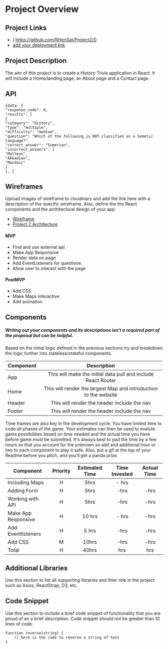 # Project Overview

## Project Links

- [ https://github.com/RHenSat/Project2]()
- [add your deployment link]()

## Project Description

The aim of this project is to create a History Trivia application in React. It will include a Home/landing page, an About page and a Contact page.

## API

```
{data: {
"response_code": 0,
"results": [
{
"category": "History",
"type": "multiple",
"difficulty": "medium",
"question": "Which of the following is NOT classified as a Semetic language?",
"correct_answer": "Sumerian",
"incorrect_answers": [
"Maltese",
"Akkadian",
"Mandaic"
]
}, }
```


## Wireframes

Upload images of wireframe to cloudinary and add the link here with a description of the specific wireframe. Also, define the the React components and the architectural design of your app.

- [Wireframe](https://docs.google.com/drawings/d/1IcJWrRDAPUVGJ0DJUJOXhFEVK4FlcuJuJdv-LqEBjGw/edit?usp=sharing)
- [Project 2 Architecture](https://docs.google.com/drawings/d/1tCYPE6hGwD24ETcRbaePS4SjWGXvnpA2AVh4dTrVmdI/edit?usp=sharing)


#### MVP 
- Find and use external api
- Make App Responsive
- Render data on page 
- Add EventListeners for questions
- Allow user to interact with the page

#### PostMVP

- Add CSS
- Make Maps interactive
- Add animation 

## Components
##### Writing out your components and its descriptions isn't a required part of the proposal but can be helpful.

Based on the initial logic defined in the previous sections try and breakdown the logic further into stateless/stateful components. 

| Component | Description | 
| --- | :---: |  
| App | This will make the initial data pull and include React Router|
|Home| This will render the largest Map and introduction to the website| 
| Header | This will render the header include the nav | 
| Footer | This will render the header include the nav | 


Time frames are also key in the development cycle.  You have limited time to code all phases of the game.  Your estimates can then be used to evalute game possibilities based on time needed and the actual time you have before game must be submitted. It's always best to pad the time by a few hours so that you account for the unknown so add and additional hour or two to each component to play it safe. Also, put a gif at the top of your Readme before you pitch, and you'll get a panda prize.

| Component | Priority | Estimated Time | Time Invested | Actual Time |
| --- | :---: |  :---: | :---: | :---: |
|Including Maps| H | 5hrs| - hrs|
| Adding Form | H | 5hrs| -hrs | -hrs |
| Working with API | H | 5hrs| -hrs | -hrs |
|Make App Responsive| H | 10 hrs|- hrs| -hrs|
|Add Eventlisteners| H | 5 hrs | -hrs | -hrs|
|Add CSS | M | 10hrs | -hrs | -hrs |
| Total | H | 40hrs| hrs | hrs |

## Additional Libraries
 Use this section to list all supporting libraries and thier role in the project such as Axios, ReactStrap, D3, etc. 

## Code Snippet

Use this section to include a brief code snippet of functionality that you are proud of an a brief description.  Code snippet should not be greater than 10 lines of code. 

```
function reverse(string) {
	// here is the code to reverse a string of text
}
```

